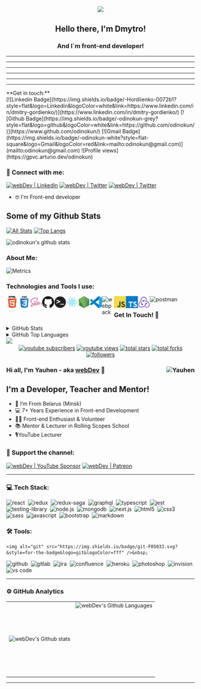 <div id="header" align="center">
    <img src="http://odinokun.com/assets/img/favicon/apple-touch-icon-180x180.jpg" width="100"/>
    <h2>Hello there, I'm Dmytro!</h2>
    <h3>And I`m front-end developer!</h3>
</div>



<hr>
<hr>
<hr>
<hr>
<hr>
<hr>
**Get in touch:**
<br>
[![Linkedin Badge](https://img.shields.io/badge/-Hordiienko-0072b1?style=flat&logo=Linkedin&logoColor=white&link=https://www.linkedin.com/in/dmitry-gordienko/)](https://www.linkedin.com/in/dmitry-gordienko/) 
[![Github Badge](https://img.shields.io/badge/-odinokun-grey?style=flat&logo=github&logoColor=white&link=https://github.com/odinokun/)](https://www.github.com/odinokun/) 
[![Gmail Badge](https://img.shields.io/badge/-odinokun-white?style=flat-square&logo=Gmail&logoColor=red&link=mailto:odinokun@gmail.com)](mailto:odinokun@gmail.com)
![Profile views](https://gpvc.arturio.dev/odinokun)


### 🤝 Connect with me:

[//]: # ([<img alt="webDev | YouTube" src="https://img.shields.io/badge/youtube-FF0000.svg?&style=for-the-badge&logo=youtube&logoColor=white" />][youtube])
[//]: # ([<img alt="webDev | Instagram" src="https://img.shields.io/badge/instagram-E4405F.svg?&style=for-the-badge&logo=instagram&logoColor=white" />][instagram])
[<img alt="webDev | LinkedIn" src="https://img.shields.io/badge/linkedin-0077B5.svg?&style=for-the-badge&logo=linkedin&logoColor=white" />][linkedin]
[<img alt="webDev | Twitter" src="https://img.shields.io/badge/twitter-1DA1F2.svg?&style=for-the-badge&logo=twitter&logoColor=white" />][twitter]
[<img alt="webDev | Twitter" src="https://img.shields.io/badge/gmail-1DA1F2.svg?&style=for-the-badge&logo=twitter&logoColor=white" />][twitter]

[//]: # ([<img alt="webDev | VK" src="https://img.shields.io/badge/vk-4680C2.svg?&style=for-the-badge&logo=vk&logoColor=white" />][vk])









[//]: # (![universe-frame]&#40;https://i.giphy.com/media/J39gurpvL7SHpnTTJB/giphy.webp "Universe Big Bang"&#41;)

<!--
**odinokun/odinokun** is a ✨ _special_ ✨ repository because its `README.md` (this file) appears on your GitHub profile.

Here are some ideas to get you started:

- 🔭 I’m currently working on ...
- 🌱 I’m currently learning ...
- 👯 I’m looking to collaborate on ...
- 🤔 I’m looking for help with ...
- 💬 Ask me about ...
- 📫 How to reach me: ...
- 😄 Pronouns: ...
- ⚡ Fun fact: ...
-->

<!-- - 📫 Let's get social: <a href="https://www.linkedin.com/in/andresodinokun12/"> <img src="https://img.shields.io/badge/-LinkedIn-%233781da" alt="LinkedIn"/></a>   -->

- 🤓 I'm Front-end developer

[//]: # (- 💬 Let's talk about Software Architecture, Java, Security, Development Patterns.)

[//]: # (- 🏆 I'm an avid improver. Continuously learning how to make the world better.)

[//]: # (- Originally from **Medellin** 🇨🇴, now based in **Amsterdam** 🇳🇱)

## Some of my Github Stats
[![All Stats](https://github-readme-stats-axpwmfcg3.vercel.app/api?username=odinokun&show_icons=true&include_all_commits=true&count_private=true&hide=contribs)](https://github.com/odinokun/github-readme-stats)
[![Top Langs](https://github-readme-stats-axpwmfcg3.vercel.app/api/top-langs/?username=odinokun&layout=compact)](https://github.com/odinokun/github-readme-stats)


![odinokun's github stats](https://github-readme-stats.vercel.app/api?username=odinokun)

### About Me:

![Metrics](https://metrics.lecoq.io/odinokun?template=classic&isocalendar=1&languages=1&people=1&lines=1&isocalendar.duration=half-year&languages.limit=8&languages.threshold=0%25&languages.colors=github&languages.sections=most-used&languages.indepth=false&languages.analysis.timeout=15&languages.categories=markup%2C%20programming&languages.recent.categories=markup%2C%20programming&languages.recent.load=300&languages.recent.days=14&people.limit=24&people.identicons=false&people.size=28&people.types=followers%2C%20following&people.shuffle=false&config.timezone=Europe%2FKiev)

### Technologies and Tools I use:
<img align="left" alt="HTML5" width="32px" src="https://raw.githubusercontent.com/github/explore/80688e429a7d4ef2fca1e82350fe8e3517d3494d/topics/html/html.png" />
<img align="left" alt="CSS3" width="32px" src="https://raw.githubusercontent.com/github/explore/80688e429a7d4ef2fca1e82350fe8e3517d3494d/topics/css/css.png" />
<img align="left" alt="Sass" width="32px" src="https://raw.githubusercontent.com/github/explore/80688e429a7d4ef2fca1e82350fe8e3517d3494d/topics/sass/sass.png" />
<img align="left" alt="GitHub" width="32px" src="https://raw.githubusercontent.com/github/explore/78df643247d429f6cc873026c0622819ad797942/topics/github/github.png" />
<img align="left" alt="Terminal" width="32px" src="https://raw.githubusercontent.com/github/explore/80688e429a7d4ef2fca1e82350fe8e3517d3494d/topics/terminal/terminal.png" />
<img align="left" alt="React" width="32px" src="https://raw.githubusercontent.com/github/explore/80688e429a7d4ef2fca1e82350fe8e3517d3494d/topics/react/react.png" />
<img align="left" alt="Node.js" width="32px" src="https://raw.githubusercontent.com/github/explore/80688e429a7d4ef2fca1e82350fe8e3517d3494d/topics/nodejs/nodejs.png" />
<img align="left" alt="VSCode" width="32px" src="https://raw.githubusercontent.com/github/explore/80688e429a7d4ef2fca1e82350fe8e3517d3494d/topics/visual-studio-code/visual-studio-code.png" />
<img align="left" src="https://www.vectorlogo.zone/logos/js_webpack/js_webpack-icon.svg" alt="webpack" width="32" />
<img src="https://www.vectorlogo.zone/logos/getpostman/getpostman-icon.svg" alt="postman" width="32" />
<img align="left" alt="Postman" width="32px" src="https://raw.githubusercontent.com/github/explore/80688e429a7d4ef2fca1e82350fe8e3517d3494d/topics/javascript/javascript.png" />
<img align="left" alt="TypeScript" width="32px" src="https://raw.githubusercontent.com/github/explore/80688e429a7d4ef2fca1e82350fe8e3517d3494d/topics/typescript/typescript.png" />
<img align="left" alt="React" width="32px" src="https://raw.githubusercontent.com/github/explore/80688e429a7d4ef2fca1e82350fe8e3517d3494d/topics/redux/redux.png" />


### Get In Touch! 🤭
<details>
  <summary>
    GitHub Stats
  </summary>
  <a href="https://github.com/odinokun/github-readme-stats">
    <img src="https://github-readme-stats.vercel.app/api?username=odinokun&count_private=true&include_all_commits=true" alt="Inpuls GitHub Stats"/>
  </a>
</details>
<details>
  <summary>
    GitHub Top Languages
  </summary>
  <a href="https://github.com/odinokun/github-readme-stats">
    <img src="https://github-readme-stats.vercel.app/api/top-langs/?username=odinokun&layout=compact" alt="Inpuls GitHub Top Languages"/>
  </a>
</details>


[//]: # ()
[//]: # (KOVALCHUK)
[//]: # ()

<img src="https://github.com/YauhenKavalchuk/YauhenKavalchuk/blob/master/assets/preview.png">

<div align="center">
  <a href="https://www.youtube.com/c/YauhenKavalchuk?sub_confirmation=1">
    <img alt="youtube subscribers" title="Subscribe to my YouTube channel" src="https://custom-icon-badges.herokuapp.com/youtube/channel/subscribers/UCE9ODjNIkOHrnSdkYWLfYhg?color=%23E05D44&label=SUBSCRIBE&logo=video&logoColor=white&style=for-the-badge&labelColor=CE4630"/></a> 
  <a href="https://www.youtube.com/c/YauhenKavalchuk">
    <img alt="youtube views" title="YouTube views" src="https://custom-icon-badges.herokuapp.com/youtube/channel/views/UCE9ODjNIkOHrnSdkYWLfYhg?color=%23E1AD0E&logo=eye&logoColor=white&style=for-the-badge&labelColor=C79600"/></a> 
  <a href="https://github.com/YauhenKavalchuk?tab=repositories&sort=stargazers">
    <img alt="total stars" title="Total stars on GitHub" src="https://custom-icon-badges.herokuapp.com/badge/dynamic/json?logo=star&color=7c007c&labelColor=640464&label=Stars&style=for-the-badge&query=%24.stars&url=https://api.github-star-counter.workers.dev/user/YauhenKavalchuk"/></a>
  <a href="https://github.com/YauhenKavalchuk?tab=repositories&sort=stargazers">
    <img alt="total forks" title="Total forks on GitHub" src="https://custom-icon-badges.herokuapp.com/badge/dynamic/json?logo=fork&color=55960c&labelColor=488207&label=Forks&style=for-the-badge&query=%24.forks&url=https://api.github-star-counter.workers.dev/user/YauhenKavalchuk"/></a>
  <a href="https://github.com/YauhenKavalchuk">
    <img alt="followers" title="Follow me on Github" src="https://custom-icon-badges.herokuapp.com/github/followers/YauhenKavalchuk?color=236ad3&labelColor=1155ba&style=for-the-badge&logo=person-add&label=Follow&logoColor=white"/></a>
</div>

### Hi all, I'm Yauhen - aka [webDev][youtube] 👋 <img align="right" src="https://komarev.com/ghpvc/?username=YauhenKavalchuk&label=Profile%20Views%20&color=ff0000&style=flat-square" alt="Yauhen" />

## I'm a Developer, Teacher and Mentor!

- 📍 I’m From Belarus (Minsk)
- 💻 7+ Years Experience in Front-end Development
- 👨‍💻 Front-end Enthusiast & Volunteer
- 📚 Mentor & Lecturer in Rolling Scopes School
- 🎙YouTube Lecturer

### 🍻 Support the channel:

[<img alt="webDev | YouTube Sponsor" src="https://img.shields.io/badge/Become a sponsor-F70000.svg?&style=for-the-badge&logo=youtube&logoColor=fff" />][sponsor]
[<img alt="webDev | Patreon" src="https://img.shields.io/badge/Become a patron-EF6451.svg?&style=for-the-badge&logo=patreon&logoColor=052D46" />][patron]

---

### 💻 Tech Stack:

<img alt="react" src="https://img.shields.io/badge/react-61DAFB.svg?&style=for-the-badge&logo=react&logoColor=fff" />&nbsp;
<img alt="redux" src="https://img.shields.io/badge/redux-764ABC.svg?&style=for-the-badge&logo=redux&logoColor=fff" />&nbsp;
<img alt="redux-saga" src="https://img.shields.io/badge/redux saga-939393.svg?&style=for-the-badge&logo=redux-saga&logoColor=fff" />&nbsp;
<img alt="graphql" src="https://img.shields.io/badge/graphql-E10098.svg?&style=for-the-badge&logo=graphql&logoColor=fff" />&nbsp;
<img alt="typescript" src="https://img.shields.io/badge/typescript-007ACC.svg?&style=for-the-badge&logo=typescript&logoColor=fff" />&nbsp;
<img alt="jest" src="https://img.shields.io/badge/jest-C21325.svg?&style=for-the-badge&logo=jest&logoColor=fff" />&nbsp;
<img alt="testing-library" src="https://img.shields.io/badge/rtl-D62B2A.svg?&style=for-the-badge&logo=testing-library&logoColor=fff" />&nbsp;
<img alt="node.js" src="https://img.shields.io/badge/node.js-90C53F.svg?&style=for-the-badge&logo=node.js&logoColor=fff" />&nbsp;
<img alt="mongodb" src="https://img.shields.io/badge/mongodb-26A944.svg?&style=for-the-badge&logo=mongodb&logoColor=fff" />&nbsp;
<img alt="next.js" src="https://img.shields.io/badge/next.js-000.svg?&style=for-the-badge&logo=next.js&logoColor=fff" />&nbsp;
<img alt="html5" src="https://img.shields.io/badge/html-E34F26.svg?&style=for-the-badge&logo=html5&logoColor=fff" />&nbsp;
<img alt="css3" src="https://img.shields.io/badge/css-1572B6.svg?&style=for-the-badge&logo=css3&logoColor=fff" />&nbsp;
<img alt="sass" src="https://img.shields.io/badge/sass-CF649A.svg?&style=for-the-badge&logo=sass&logoColor=fff" />&nbsp;
<img alt="javascript" src="https://img.shields.io/badge/javascript-F7DF1E.svg?&style=for-the-badge&logo=javascript&logoColor=fff" />&nbsp;
<img alt="bootstrap" src="https://img.shields.io/badge/bootstrap-7610F7.svg?&style=for-the-badge&logo=bootstrap&logoColor=fff" />&nbsp;
<img alt="markdown" src="https://img.shields.io/badge/markdown-000.svg?&style=for-the-badge&logo=markdown&logoColor=fff" />&nbsp;

### 🛠 Tools:

    <img alt="git" src="https://img.shields.io/badge/git-F05033.svg?&style=for-the-badge&logo=git&logoColor=fff" />&nbsp;
<img alt="github" src="https://img.shields.io/badge/github-000.svg?&style=for-the-badge&logo=github&logoColor=fff" />&nbsp;
<img alt="gitlab" src="https://img.shields.io/badge/gitlab-380D75.svg?&style=for-the-badge&logo=gitlab&logoColor=fff" />&nbsp;
<img alt="jira" src="https://img.shields.io/badge/jira-2D80FF.svg?&style=for-the-badge&logo=jira&logoColor=fff" />&nbsp;
<img alt="confluence" src="https://img.shields.io/badge/confluence-1F4D7D.svg?&style=for-the-badge&logo=confluence&logoColor=fff" />&nbsp;
<img alt="heroku" src="https://img.shields.io/badge/heroku-5920B1.svg?&style=for-the-badge&logo=heroku&logoColor=fff" />&nbsp;
<img alt="photoshop" src="https://img.shields.io/badge/photoshop-31A8FF.svg?&style=for-the-badge&logo=adobe-photoshop&logoColor=fff" />&nbsp;
<img alt="invision" src="https://img.shields.io/badge/invision-FF3267.svg?&style=for-the-badge&logo=invision&logoColor=fff" />&nbsp;
<img alt="vs code" src="https://img.shields.io/badge/vs code-007ACC.svg?&style=for-the-badge&logo=visual-studio-code&logoColor=fff" />&nbsp;

---

### ⚙️ GitHub Analytics

<table>
  <tr>
    <td>
      <img align="left" src="https://github-readme-streak-stats.herokuapp.com/?user=YauhenKavalchuk&theme=algolia" alt="webDev's Github stats" />
    </td>
    <td>
      <img height="195px" align="right" alt="webDev's Github Languages" src="https://github-readme-stats-eight-theta.vercel.app/api/top-langs/?username=YauhenKavalchuk&theme=algolia&layout=compact" />
    </td>
  </tr>
</table>

---

[youtube]: https://youtube.com/YauhenKavalchuk
[instagram]: https://instagram.com/YauhenKavalchuk
[linkedin]: https://linkedin.com/in/YauhenKavalchuk
[vk]: https://vk.com/YauhenKavalchuk
[twitter]: https://twitter.com/YauhenKavalchuk
[sponsor]: https://www.youtube.com/channel/UCE9ODjNIkOHrnSdkYWLfYhg/join
[patron]: https://www.patreon.com/YauhenKavalchuk


[//]: # (my variables)
[odin-linkedin]: https://linkedin.com/in/YauhenKavalchuk
[odin-github]: https://linkedin.com/in/YauhenKavalchuk
[odin-website]: https://linkedin.com/in/YauhenKavalchuk